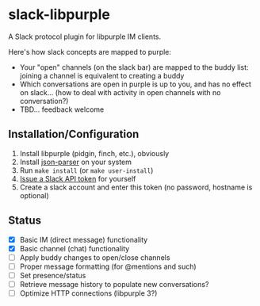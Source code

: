 # slack-libpurple

A Slack protocol plugin for libpurple IM clients.

Here's how slack concepts are mapped to purple:

   * Your "open" channels (on the slack bar) are mapped to the buddy list: joining a channel is equivalent to creating a buddy
   * Which conversations are open in purple is up to you, and has no effect on slack... (how to deal with activity in open channels with no conversation?)
   * TBD... feedback welcome

## Installation/Configuration

1. Install libpurple (pidgin, finch, etc.), obviously
1. Install [json-parser](https://github.com/udp/json-parser) on your system
1. Run `make install` (or `make user-install`)
1. [Issue a Slack API token](https://api.slack.com/custom-integrations/legacy-tokens) for yourself
1. Create a slack account and enter this token (no password, hostname is optional)

## Status

- [x] Basic IM (direct message) functionality
- [x] Basic channel (chat) functionality
- [ ] Apply buddy changes to open/close channels
- [ ] Proper message formatting (for @mentions and such)
- [ ] Set presence/status
- [ ] Retrieve message history to populate new conversations?
- [ ] Optimize HTTP connections (libpurple 3?)
